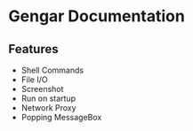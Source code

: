 # Gengar Documentation

## Features

- Shell Commands
- File I/O
- Screenshot
- Run on startup
- Network Proxy
- Popping MessageBox
